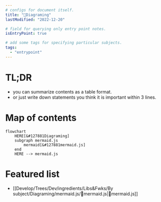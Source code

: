 ```yaml
---
# configs for document itself.
title: "🎉Diagraming"
lastModified: "2022-12-20"

# field for querying only entry point notes.
isEntryPoint: true

# add some tags for specifying particular subjects.
tags:
  - "entrypoint"
---
```

# TL;DR
- you can summarize contents as a table format.
- or just write down statements you think it is important within 3 lines.

# Map of contents
```mermaid
flowchart
	HERE[&#127881Diagraming]
	subgraph mermaid.js
		mermaid[&#127881mermaid.js]
	end
	HERE --> mermaid.js
```

# Featured list
- [[Develop/Trees/Dev/ingredients/Libs&Fwks/By subject/Diagraming/mermaid.js/🎉mermaid.js|🎉mermaid.js]]

